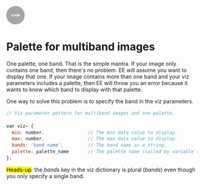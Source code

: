 ![code](../../images/code.png)  

# Palette for multiband images  

One palette, one band. That is the simple mantra. If your image only contains one band, then there's no problem. EE will assume you want to display that one. If your image contains more than one band and your viz parameters includes a palette, then EE will throw you an error because it wants to know which band to display with that palette.

One way to solve this problem is to specify the band in the viz parameters.

```js
// Viz parameter pattern for multiband images and one palette.

var viz= {
  min: number,                // The min data value to display.
  max: number,                // The max data value to display.
  bands: 'band name',         // The band name as a string.
  palette: palette_name       // The palette name (called by variable's name)  
};

```

<mark>Heads-up</mark>: the _bands_ key in the viz dictionary is plural (_bands_) even though you only specify a single band.      
